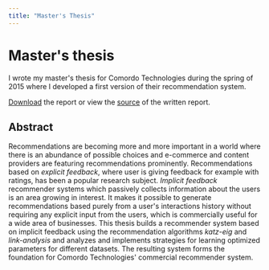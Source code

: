 ```yaml
---
title: "Master's Thesis"
---
```


Master's thesis
===============

I wrote my master's thesis for Comordo Technologies during the spring of 2015 where I developed a first version of their recommendation system.

[Download][report] the report or view the [source][src] of the written report.

Abstract
--------

Recommendations are becoming more and more important in a world where there is an abundance of possible choices and e-commerce and content providers are featuring recommendations prominently. Recommendations based on *explicit feedback*, where user is giving feedback for example with ratings, has been a popular research subject. *Implicit feedback* recommender systems which passively collects information about the users is an area growing in interest. It makes it possible to generate recommendations based purely from a user's interactions history without requiring any explicit input from the users, which is commercially useful for a wide area of businesses. This thesis builds a recommender system based on implicit feedback using the recommendation algorithms *katz-eig* and *link-analysis* and analyzes and implements strategies for learning optimized parameters for different datasets. The resulting system forms the foundation for Comordo Technologies' commercial recommender system.

[report]: https://github.com/treeman/masters-thesis/releases/download/v1.2/report.pdf
[src]: https://github.com/treeman/masters-thesis/

